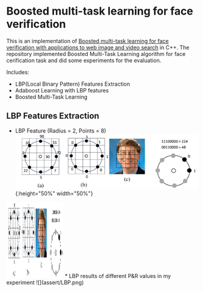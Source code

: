 # Boosted multi-task learning for face verification 
This is an implementation of [Boosted multi-task learning for face verification with applications to web image and video search](http://ieeexplore.ieee.org/document/5206736/?reload=true) in C++. The repository implemented Boosted Multi-Task Learning algorithm for face cerification task and did some experiments for the evaluation.

Includes:
* LBP(Local Binary Pattern)  Features Extraction
* Adaboost Learning with LBP features
* Boosted Multi-Task Learning

## LBP Features Extraction
* LBP Feature (Radius = 2, Points = 8)
![](assert/example.png){:height="50%" width="50%"}
<img src="assert/example.png" width="150" height="200" />
* LBP results of different P&R values in my experiment
![](assert/LBP.png)
